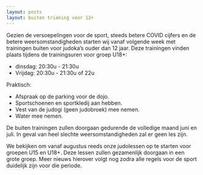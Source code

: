 ```yaml
---
layout: posts
layout: buiten trianing voor 12+
---
```


Gezien de versoepelingen voor de sport, steeds betere COVID cijfers en de betere weersomstandigheden starten wij vanaf volgende week met trainingen buiten voor judoka’s ouder dan 12 jaar.
Deze trainingen vinden plaats tijdens de trainingsuren voor groep U18+:

- dinsdag: 20:30u - 21:30u
- Vrijdag: 20:30u - 21:30u of 22u

Praktisch:

- Afspraak op de parking voor de dojo.
- Sportschoenen en sportkledij aan hebben.
- Vest van de judogi (geen judobroek) mee nemen.
- Water mee nemen.

De buiten trainingen zullen doorgaan gedurende de volledige maand juni en juli.
In geval van heel slechte weersomstandigheden zal er geen les zijn.

We bekijken om vanaf augustus reeds onze judolessen op te starten voor groepen U15 en U18+. Deze lessen zullen gezamenlijk doorgaan in een grote groep. Meer nieuws hierover volgt nog zodra alle regels voor de sport duidelijk zijn voor die periode.

